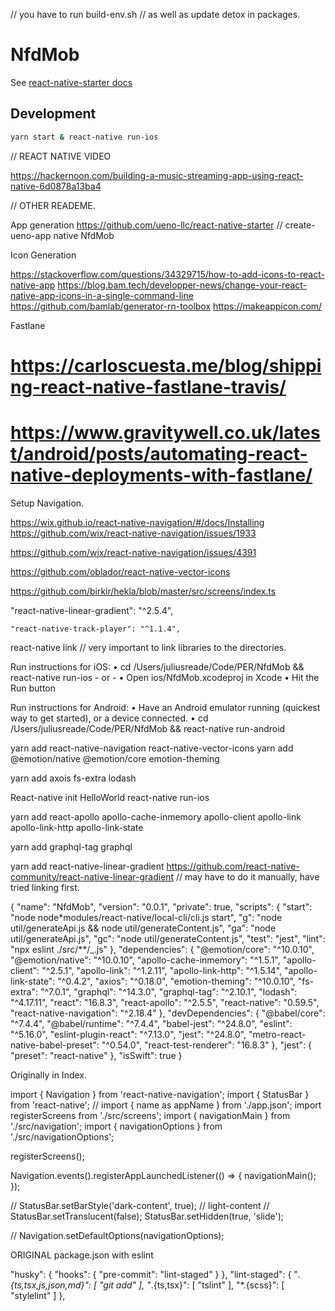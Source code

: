 // you have to run build-env.sh
// as well as update detox in packages.

# NfdMob

See [react-native-starter docs](https://ueno-llc.github.io/react-native-starter/)

## Development

```bash
yarn start & react-native run-ios
```

// REACT NATIVE VIDEO

https://hackernoon.com/building-a-music-streaming-app-using-react-native-6d0878a13ba4


// OTHER READEME.

App generation
https://github.com/ueno-llc/react-native-starter
// create-ueno-app native NfdMob

Icon Generation

https://stackoverflow.com/questions/34329715/how-to-add-icons-to-react-native-app
https://blog.bam.tech/developper-news/change-your-react-native-app-icons-in-a-single-command-line
https://github.com/bamlab/generator-rn-toolbox
https://makeappicon.com/

Fastlane

# https://carloscuesta.me/blog/shipping-react-native-fastlane-travis/

# https://www.gravitywell.co.uk/latest/android/posts/automating-react-native-deployments-with-fastlane/

Setup Navigation.

https://wix.github.io/react-native-navigation/#/docs/Installing
https://github.com/wix/react-native-navigation/issues/1933

https://github.com/wix/react-native-navigation/issues/4391

https://github.com/oblador/react-native-vector-icons

https://github.com/birkir/hekla/blob/master/src/screens/index.ts



"react-native-linear-gradient": "^2.5.4",

    "react-native-track-player": "^1.1.4",

react-native link // very important to link libraries to the directories.

Run instructions for iOS:
• cd /Users/juliusreade/Code/PER/NfdMob && react-native run-ios - or -
• Open ios/NfdMob.xcodeproj in Xcode
• Hit the Run button

Run instructions for Android:
• Have an Android emulator running (quickest way to get started), or a device connected.
• cd /Users/juliusreade/Code/PER/NfdMob && react-native run-android

yarn add react-native-navigation react-native-vector-icons
yarn add @emotion/native @emotion/core emotion-theming

yarn add axois fs-extra lodash

React-native init HelloWorld
react-native run-ios

yarn add react-apollo apollo-cache-inmemory apollo-client apollo-link apollo-link-http apollo-link-state

yarn add graphql-tag graphql

yarn add react-native-linear-gradient
https://github.com/react-native-community/react-native-linear-gradient
// may have to do it manually, have tried linking first.

{
"name": "NfdMob",
"version": "0.0.1",
"private": true,
"scripts": {
"start": "node node\*modules/react-native/local-cli/cli.js start",
"g": "node util/generateApi.js && node util/generateContent.js",
"ga": "node util/generateApi.js",
"gc": "node util/generateContent.js",
"test": "jest",
"lint": "npx eslint ./src/\*\*/\_.js"
},
"dependencies": {
"@emotion/core": "^10.0.10",
"@emotion/native": "^10.0.10",
"apollo-cache-inmemory": "^1.5.1",
"apollo-client": "^2.5.1",
"apollo-link": "^1.2.11",
"apollo-link-http": "^1.5.14",
"apollo-link-state": "^0.4.2",
"axios": "^0.18.0",
"emotion-theming": "^10.0.10",
"fs-extra": "^7.0.1",
"graphql": "^14.3.0",
"graphql-tag": "^2.10.1",
"lodash": "^4.17.11",
"react": "16.8.3",
"react-apollo": "^2.5.5",
"react-native": "0.59.5",
"react-native-navigation": "^2.18.4"
},
"devDependencies": {
"@babel/core": "^7.4.4",
"@babel/runtime": "^7.4.4",
"babel-jest": "^24.8.0",
"eslint": "^5.16.0",
"eslint-plugin-react": "^7.13.0",
"jest": "^24.8.0",
"metro-react-native-babel-preset": "^0.54.0",
"react-test-renderer": "16.8.3"
},
"jest": {
"preset": "react-native"
},
"isSwift": true
}

Originally in Index.

import { Navigation } from 'react-native-navigation';
import { StatusBar } from 'react-native';
// import { name as appName } from './app.json';
import registerScreens from './src/screens';
import { navigationMain } from './src/navigation';
import { navigationOptions } from './src/navigationOptions';

registerScreens();

Navigation.events().registerAppLaunchedListener(() => {
navigationMain();
});

// StatusBar.setBarStyle('dark-content', true); // light-content
// StatusBar.setTranslucent(false);
StatusBar.setHidden(true, 'slide');

// Navigation.setDefaultOptions(navigationOptions);



ORIGINAL package.json with eslint

  "husky": {
    "hooks": {
      "pre-commit": "lint-staged"
    }
  },
  "lint-staged": {
    "*.{ts,tsx,js,json,md}": [
      "git add"
    ],
    "*.{ts,tsx}": [
      "tslint"
    ],
    "*.{scss}": [
      "stylelint"
    ]
  },
